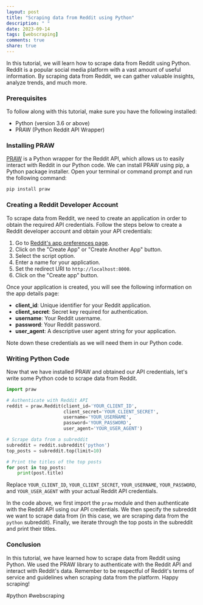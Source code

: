 ```yaml
---
layout: post
title: "Scraping data from Reddit using Python"
description: " "
date: 2023-09-14
tags: [webscraping]
comments: true
share: true
---
```


In this tutorial, we will learn how to scrape data from Reddit using Python. Reddit is a popular social media platform with a vast amount of useful information. By scraping data from Reddit, we can gather valuable insights, analyze trends, and much more.

### Prerequisites

To follow along with this tutorial, make sure you have the following installed:

- Python (version 3.6 or above)
- PRAW (Python Reddit API Wrapper)

### Installing PRAW

[PRAW](https://praw.readthedocs.io/) is a Python wrapper for the Reddit API, which allows us to easily interact with Reddit in our Python code. We can install PRAW using pip, a Python package installer. Open your terminal or command prompt and run the following command:

```python
pip install praw
```

### Creating a Reddit Developer Account

To scrape data from Reddit, we need to create an application in order to obtain the required API credentials. Follow the steps below to create a Reddit developer account and obtain your API credentials:

1. Go to [Reddit's app preferences page](https://www.reddit.com/prefs/apps).
2. Click on the "Create App" or "Create Another App" button.
3. Select the script option.
4. Enter a name for your application.
5. Set the redirect URI to `http://localhost:8000`.
6. Click on the "Create app" button.

Once your application is created, you will see the following information on the app details page:

- **client_id**: Unique identifier for your Reddit application.
- **client_secret**: Secret key required for authentication.
- **username**: Your Reddit username.
- **password**: Your Reddit password.
- **user_agent**: A descriptive user agent string for your application.

Note down these credentials as we will need them in our Python code.

### Writing Python Code

Now that we have installed PRAW and obtained our API credentials, let's write some Python code to scrape data from Reddit.

```python
import praw

# Authenticate with Reddit API
reddit = praw.Reddit(client_id='YOUR_CLIENT_ID',
                     client_secret='YOUR_CLIENT_SECRET',
                     username='YOUR_USERNAME',
                     password='YOUR_PASSWORD',
                     user_agent='YOUR_USER_AGENT')

# Scrape data from a subreddit
subreddit = reddit.subreddit('python')
top_posts = subreddit.top(limit=10)

# Print the titles of the top posts
for post in top_posts:
    print(post.title)

```

Replace `YOUR_CLIENT_ID`, `YOUR_CLIENT_SECRET`, `YOUR_USERNAME`, `YOUR_PASSWORD`, and `YOUR_USER_AGENT` with your actual Reddit API credentials.

In the code above, we first import the `praw` module and then authenticate with the Reddit API using our API credentials. We then specify the subreddit we want to scrape data from (in this case, we are scraping data from the `python` subreddit). Finally, we iterate through the top posts in the subreddit and print their titles.

### Conclusion

In this tutorial, we have learned how to scrape data from Reddit using Python. We used the PRAW library to authenticate with the Reddit API and interact with Reddit's data. Remember to be respectful of Reddit's terms of service and guidelines when scraping data from the platform. Happy scraping!

#python #webscraping